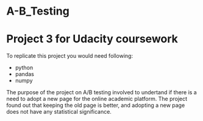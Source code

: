 # A-B_Testing

# Project 3 for Udacity coursework

To replicate this project you would need following:
- python
- pandas
- numpy


The purpose of the project on A/B testing involved to undertand if there is a need to adopt a new page for the online academic platform. 
The project found out that keeping the old page is better, and adopting a new page does not have any statistical significance. 
